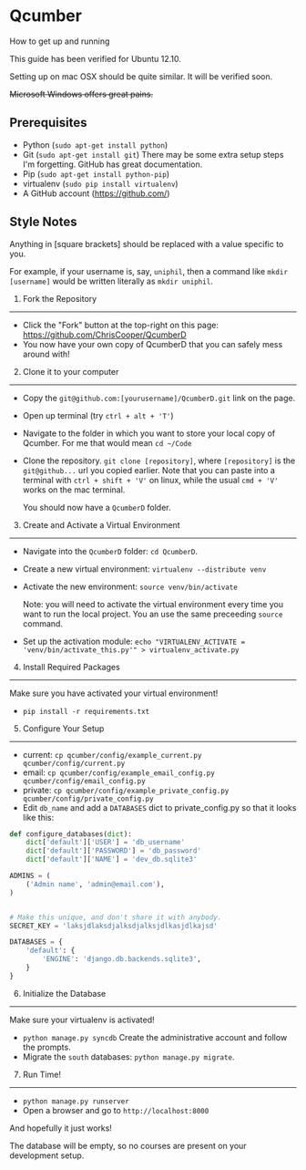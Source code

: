 Qcumber
=======

How to get up and running

This guide has been verified for Ubuntu 12.10.

Setting up on mac OSX should be quite similar. It will be verified soon.

<del>Microsoft Windows offers great pains.</del>


Prerequisites
-------------

 * Python (`sudo apt-get install python`)
 * Git (`sudo apt-get install git`)
   There may be some extra setup steps I'm forgetting.
   GitHub has great documentation.
 * Pip (`sudo apt-get install python-pip`)
 * virtualenv (`sudo pip install virtualenv`)
 * A GitHub account (https://github.com/)


Style Notes
-----------

Anything in [square brackets] should be replaced with a value specific to you.

For example, if your username is, say, `uniphil`, then a command like
`mkdir [username]` would be written literally as `mkdir uniphil`.


1. Fork the Repository
----------------------

 * Click the "Fork" button at the top-right on this page:
   https://github.com/ChrisCooper/QcumberD
 * You now have your own copy of QcumberD that you can safely mess around with!


2. Clone it to your computer
----------------------------

 * Copy the `git@github.com:[yourusername]/QcumberD.git` link on the page.
 * Open up terminal (try `ctrl + alt + 'T'`)
 * Navigate to the folder in which you want to store your local copy of
   Qcumber. For me that would mean `cd ~/Code`
 * Clone the repository. `git clone [repository]`, where `[repository]` is the
   `git@github...` url you copied earlier. Note that you can paste into a
   terminal with `ctrl + shift + 'V'` on linux, while the usual `cmd + 'V'`
   works on the mac terminal.

   You should now have a `QcumberD` folder.


3. Create and Activate a Virtual Environment
--------------------------------------------

 * Navigate into the `QcumberD` folder: `cd QcumberD`.
 * Create a new virtual environment: `virtualenv --distribute venv`
 * Activate the new environment: `source venv/bin/activate`

   Note: you will need to activate the virtual environment every time you want
   to run the local project. You an use the same preceeding `source` command.

 * Set up the activation module: `echo "VIRTUALENV_ACTIVATE = 'venv/bin/activate_this.py'" > virtualenv_activate.py`


4. Install Required Packages
----------------------------

Make sure you have activated your virtual environment!

 * `pip install -r requirements.txt`


5. Configure Your Setup
-----------------------

 * current: `cp qcumber/config/example_current.py qcumber/config/current.py`
 * email: `cp qcumber/config/example_email_config.py qcumber/config/email_config.py`
 * private: `cp qcumber/config/example_private_config.py qcumber/config/private_config.py`
 * Edit `db_name` and add a `DATABASES` dict to private_config.py so that it
   looks like this:

```python
def configure_databases(dict):
    dict['default']['USER'] = 'db_username'
    dict['default']['PASSWORD'] = 'db_password'
    dict['default']['NAME'] = 'dev_db.sqlite3'

ADMINS = (
    ('Admin name', 'admin@email.com'),
)


# Make this unique, and don't share it with anybody.
SECRET_KEY = 'laksjdlaksdjalksdjalksjdlkasjdlkajsd'

DATABASES = {
    'default': {
        'ENGINE': 'django.db.backends.sqlite3',
    }
}
```


6. Initialize the Database
--------------------------

Make sure your virtualenv is activated!

 * `python manage.py syncdb`
   Create the administrative account and follow the prompts.
 * Migrate the `south` databases: `python manage.py migrate`.


7. Run Time!
------------

 * `python manage.py runserver`
 * Open a browser and go to `http://localhost:8000`

And hopefully it just works!

The database will be empty, so no courses are present on your development
setup.

